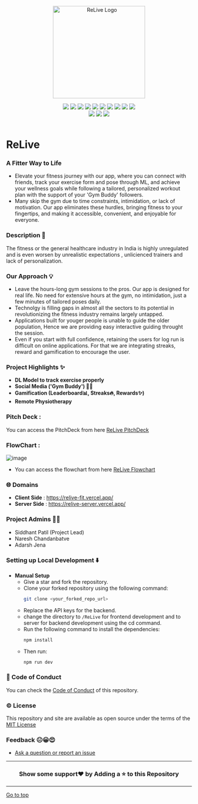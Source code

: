 <p align="center"><img src="https://github.com/Siddhant-Patil0203/localhost-3000/assets/77800620/3add86fc-30ad-414b-87a6-e24c5bf2ac21" alt="ReLive Logo" width="250px" height="250px" align="center"/> </p>

<div align="center">
   <img src="https://img.shields.io/github/repo-size/Siddhant-Patil0203/localhost-3000?style=for-the-badge" />
   <img src="https://img.shields.io/github/issues-raw/Siddhant-Patil0203/localhost-3000?style=for-the-badge" />
   <img src="https://img.shields.io/github/issues-closed-raw/Siddhant-Patil0203/localhost-3000?style=for-the-badge" />
   <img src="https://img.shields.io/github/license/Siddhant-Patil0203/localhost-3000?style=for-the-badge" />
   <img src="https://img.shields.io/github/issues-pr-raw/Siddhant-Patil0203/localhost-3000?style=for-the-badge" />
   <img src="https://img.shields.io/github/issues-pr-closed-raw/Siddhant-Patil0203/localhost-3000?style=for-the-badge" />
   <img src="https://img.shields.io/github/stars/Siddhant-Patil0203/localhost-3000?style=for-the-badge" />
   <img src="https://img.shields.io/github/contributors/Siddhant-Patil0203/localhost-3000?style=for-the-badge" />
   <img src="https://img.shields.io/github/forks/Siddhant-Patil0203/localhost-3000?style=for-the-badge" />
   <img src="https://img.shields.io/github/last-commit/Siddhant-Patil0203/localhost-3000?style=for-the-badge" />
   <br>
   <img src="https://forthebadge.com/images/badges/open-source.svg" />
   <img src="https://forthebadge.com/images/badges/built-by-developers.svg" />
   <img src="https://forthebadge.com/images/badges/powered-by-coffee.svg" />
</div>

<br />

# ReLive
### A Fitter Way to Life

- Elevate your fitness journey with our app, where you can connect with friends, track your exercise form and pose through ML, and achieve your wellness goals while following a tailored, personalized workout plan with the support of your 'Gym Buddy' followers.
- Many skip the gym due to time constraints, intimidation, or lack of motivation. Our app eliminates these hurdles, bringing fitness to your fingertips, and making it accessible, convenient, and enjoyable for everyone.

### Description 📑
The fitness or the general healthcare industry in India is highly unregulated and is even worsen by unrealistic expectations , unlicienced trainers and lack of personalization.

### Our Approach 💡
- Leave the hours-long gym sessions to the pros. Our app is designed for real life. No need for extensive hours at the gym, no intimidation, just a few minutes of tailored poses daily.
- Technolgy is filling gaps in almost all the sectors to its potential in revolutionizing the fitness industry remains largely untapped.
- Applications built for youger people is unable to guide the older population, Hence we are providing easy interactive guiding throught the session.
- Even if you start with full confidence, retaining the users for log run is difficult on online applications. For that we are integrating streaks, reward and gamification to encourage the user.

### Project Highlights ✨
- **DL Model to track exercise properly**
- **Social Media ('Gym Buddy') 🤜🤛**
- **Gamification (Leaderboard📊, Streaks🔥, Rewards✨)**
- **Remote Physiotherapy**

### Pitch Deck : 
You can access the PitchDeck from here [ReLive PitchDeck](https://docs.google.com/presentation/d/e/2PACX-1vSDPcjHNUJDj1WryBGcTMCmM0HV3B_QzxKVKDV5wiw1KNU0Qu9YT_UQZzJEtLfxVg-QNXCErvmuL7Cl/pub?start=true&loop=false&delayms=3000)

### FlowChart :

![image](https://github.com/Siddhant-Patil0203/localhost-3000/assets/77800620/0ba4e6e9-31be-41cb-92f8-e4b06dc69f98)

- You can access the flowchart from here [ReLive Flowchart](https://miro.com/app/board/uXjVNbKraZ4=/?share_link_id=496277461069)

### 🌐 Domains  
- **Client Side** : https://relive-fit.vercel.app/
- **Server Side** : https://relive-server.vercel.app/

### Project Admins 🙋‍♂️
- Siddhant Patil (Project Lead)
- Naresh Chandanbatve
- Adarsh Jena

### Setting up Local Development ⬇️  
- **Manual Setup**
  - Give a star and fork the repository.
  - Clone your forked repository using the following command:
    ```bash
    git clone <your_forked_repo_url>
    ```
  - Replace the API keys for the backend.
  - change the directory to `/ReLive` for frontend development and to server for backend development using the cd command.
  - Run the following command to install the dependencies:
    ```bash
    npm install
    ```
  - Then run:
    ```bash
    npm run dev
    ```

### 📝 Code of Conduct 
You can check the [Code of Conduct](CODE_OF_CONDUCT.md) of this repository.

### ©️ License 
This repository and site are available as open source under the terms of the [MIT License](LICENSE)

### Feedback 😐😀😍

- [Ask a question or report an issue](https://github.com/Siddhant-Patil0203/localhost-3000/issues)

---

<h3 align="center"> Show some support❤️ by Adding a ⭐ to this Repository </h3>

---
 
[Go to top]()


